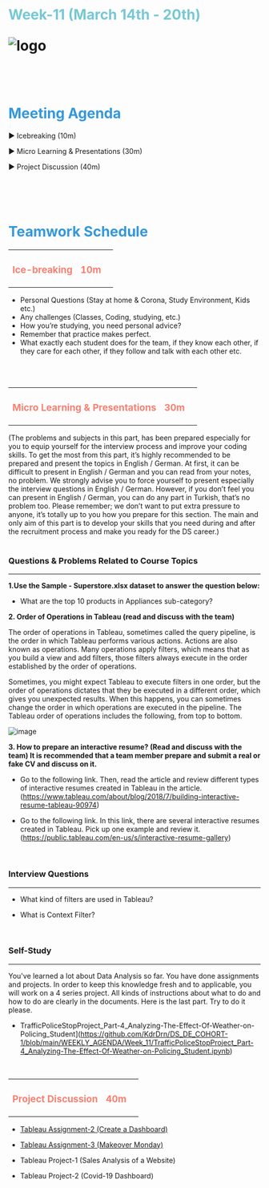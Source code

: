 <h1><strong><span style="color: #77C8D5;">Week-11 (March 14th - 20th)</strong></span>

![logo](ds_agenda_logo.png)

<br>

<h1><strong><span style="color: #3498DB;">Meeting Agenda</strong></h1></span>

<span class="c16 c30">▶ </span><span
class="c42 c82">Icebreaking (10m)</span><span class="c16 c23"> </span>

<span class="c16 c30">▶ </span><span
class="c42 c82">Micro Learning & Presentations (30m)</span><span class="c46 c42 c48"> </span>

<span class="c30">▶ </span><span class="c46 c48 c42">Project Discussion (40m)</span>

<br>
<br>
<br>

<div style="page-break-after: always;"></div>

<h1><strong><span style="color: #3498DB;">Teamwork Schedule</strong></h1></span>

<table style= "width:100%;">
                <tr>
                <td style="color: #FA8072; text-align:left "><h3><strong><p>Ice-breaking</td>
                <td style="color: #FA8072; text-align:right;"><h3><strong><p>10m</p><td>                </tr>
</table>

- Personal Questions (Stay at home & Corona, Study Environment, Kids etc.) 
- Any challenges (Classes, Coding, studying, etc.) 
- How you’re studying, you need personal advice? 
- Remember that practice makes perfect. 
- What exactly each student does for the team, if they know each other, if they care for each other, if they follow and talk with each other etc. 

<br>
<br>

<table style= "width:100%;">
                <tr>
                <td style="color: #FA8072; text-align:left "><h3><strong><p>Micro Learning & Presentations</td>
                <td style="color: #FA8072; text-align:right;"><h3><strong><p>30m</p><td>                </tr>
</table>
(The problems and subjects in this part, has been prepared especially for you to equip yourself for the interview process and improve your coding skills.
To get the most from this part, it’s highly recommended to be prepared and present the topics in English / German.
At first, it can be difficult to present in English / German and you can read from your notes, no problem.
We strongly advise you to force yourself to present especially the interview questions in English / German.
However, if you don’t feel you can present in English / German, you can do any part in Turkish, that’s no problem too.
Please remember; we don’t want to put extra pressure to anyone, it’s totally up to you how you prepare for this section.
The main and only aim of this part is to develop your skills that you need during and after the recruitment process and make you ready for the DS career.)
<br><br>

<h3><strong>Questions & Problems Related to Course Topics</strong></h4>
<hr>

**1.Use the Sample - Superstore.xlsx dataset to answer the question below:**
                  
- What are the top 10 products in Appliances sub-category? 
                  
**2. Order of Operations in Tableau (read and discuss with the team)**
                  
The order of operations in Tableau, sometimes called the query pipeline, is the order in which Tableau performs various actions. Actions are also known as operations. Many operations apply filters, which means that as you build a view and add filters, those filters always execute in the order established by the order of operations.

Sometimes, you might expect Tableau to execute filters in one order, but the order of operations dictates that they be executed in a different order, which gives you unexpected results. When this happens, you can sometimes change the order in which operations are executed in the pipeline. The Tableau order of operations includes the following, from top to bottom.

![image](https://user-images.githubusercontent.com/81585635/158049659-58568cad-3634-490e-9b7a-3fec753c22da.png)
                  
**3. How to prepare an interactive resume? (Read and discuss with the team) It is recommended that a team member prepare and submit a real or fake CV and discuss on it.**
                  
- Go to the following link. Then, read the article and review different types of interactive resumes created in Tableau in the article. (https://www.tableau.com/about/blog/2018/7/building-interactive-resume-tableau-90974)

- Go to the following link. In this link, there are several interactive resumes created in Tableau. Pick up one example and review it.
(https://public.tableau.com/en-us/s/interactive-resume-gallery)                  


                  
<br>
<h3><strong>Interview Questions</strong></h4>
<hr>
 
- What kind of filters are used in Tableau?

- What is Context Filter?
                
 
                  
<br>
<h3><strong>Self-Study</strong></h4>
<hr>

You've learned a lot about Data Analysis so far. You have done assignments and projects. In order to keep this knowledge fresh and to applicable, you will work on a 4 series project. All kinds of instructions about what to do and how to do are clearly in the documents. Here is the last part. Try to do it please. 
                  
- TrafficPoliceStopProject_Part-4_Analyzing-The-Effect-Of-Weather-on-Policing_Student](https://github.com/KdrDrn/DS_DE_COHORT-1/blob/main/WEEKLY_AGENDA/Week_11/TrafficPoliceStopProject_Part-4_Analyzing-The-Effect-Of-Weather-on-Policing_Student.ipynb)  


                  
<br>
<table style= "width:100%;">
                <tr>
                <td style="color: #FA8072; text-align:left "><h3><strong><p>Project Discussion</td>
                <td style="color: #FA8072; text-align:right;"><h3><strong><p>40m</p><td>                </tr>
                
</table>

- [Tableau Assignment-2 (Create a Dashboard)](https://lms.clarusway.com/course/view.php?id=7162#section-1) 
                  
- [Tableau Assignment-3 (Makeover Monday)](https://lms.clarusway.com/course/view.php?id=7162#section-1)
                  
- Tableau Project-1 (Sales Analysis of a Website)
                  
- Tableau Project-2 (Covid-19 Dashboard)   
